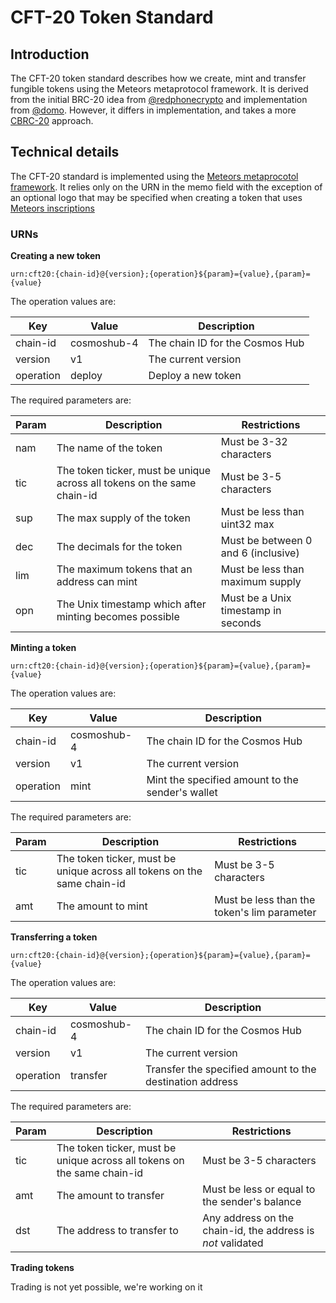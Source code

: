 # CFT-20 Token Standard

## Introduction

The CFT-20 token standard describes how we create, mint and transfer fungible tokens using the Meteors metaprotocol framework. It is derived from the initial BRC-20 idea from [@redphonecrypto](https://twitter.com/redphonecrypto/status/1632481591069929478) and implementation from [@domo](https://twitter.com/domodata/status/1633658976931037184). However, it differs in implementation, and takes a more [CBRC-20](https://cybord.org/) approach.

## Technical details

The CFT-20 standard is implemented using the [Meteors metaprocotol framework](../meteors-metaprotocols.md). It relies only on the URN in the memo field with the exception of an optional logo that may be specified when creating a token that uses [Meteors inscriptions](../cosmos-inscriptions.md)

### URNs

**Creating a new token**

`urn:cft20:{chain-id}@{version};{operation}${param}={value},{param}={value}`

The operation values are:

|Key|Value|Description|
|---|-----|-----------|
|chain-id|cosmoshub-4|The chain ID for the Cosmos Hub|
|version|v1|The current version|
|operation|deploy|Deploy a new token|

The required parameters are:

|Param|Description|Restrictions|
|-----|-----------|------------|
|nam|The name of the token|Must be 3-32 characters|
|tic|The token ticker, must be unique across all tokens on the same chain-id|Must be 3-5 characters|
|sup|The max supply of the token|Must be less than uint32 max|
|dec|The decimals for the token|Must be between 0 and 6 (inclusive)|
|lim|The maximum tokens that an address can mint|Must be less than maximum supply|
|opn|The Unix timestamp which after minting becomes possible|Must be a Unix timestamp in seconds|


**Minting a token**

`urn:cft20:{chain-id}@{version};{operation}${param}={value},{param}={value}`

The operation values are:

|Key|Value|Description|
|---|-----|-----------|
|chain-id|cosmoshub-4|The chain ID for the Cosmos Hub|
|version|v1|The current version|
|operation|mint|Mint the specified amount to the sender's wallet|

The required parameters are:

|Param|Description|Restrictions|
|-----|-----------|------------|
|tic|The token ticker, must be unique across all tokens on the same chain-id|Must be 3-5 characters|
|amt|The amount to mint|Must be less than the token's lim parameter|


**Transferring a token**

`urn:cft20:{chain-id}@{version};{operation}${param}={value},{param}={value}`

The operation values are:

|Key|Value|Description|
|---|-----|-----------|
|chain-id|cosmoshub-4|The chain ID for the Cosmos Hub|
|version|v1|The current version|
|operation|transfer|Transfer the specified amount to the destination address|

The required parameters are:

|Param|Description|Restrictions|
|-----|-----------|------------|
|tic|The token ticker, must be unique across all tokens on the same chain-id|Must be 3-5 characters|
|amt|The amount to transfer|Must be less or equal to the sender's balance|
|dst|The address to transfer to|Any address on the chain-id, the address is _not_ validated|


**Trading tokens**

Trading is not yet possible, we're working on it